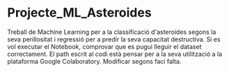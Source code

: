 # Projecte_ML_Asteroides
Treball de Machine Learning per a la classificació d'asteroides segons la seva perillositat i regressió per a predir la seva capacitat destructiva.
Si es vol executar el Notebook, comprovar que es pugui lleguir el dataset correctament. 
El path escrit al codi està pensar per a la seva utilització a la plataforma Google Colaboratory. Modificar segons faci falta.
